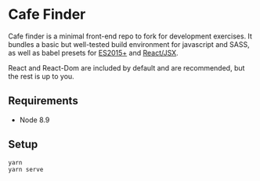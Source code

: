 # Cafe Finder

Cafe finder is a minimal front-end repo to fork for development exercises. It bundles a basic but well-tested build environment for javascript and SASS, as well as babel presets for [ES2015+](https://babeljs.io/docs/plugins/preset-env/) and [React/JSX](https://babeljs.io/docs/plugins/preset-react/).

React and React-Dom are included by default and are recommended, but the rest is up to you.

## Requirements

- Node 8.9

## Setup

```(bash)
yarn
yarn serve
```

